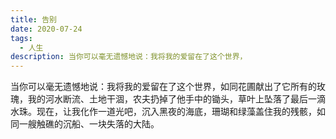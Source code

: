 ```yaml
---
title: 告别
date: 2020-07-24
tags:
  - 人生
description: 当你可以毫无遗憾地说：我将我的爱留在了这个世界，
---
```


当你可以毫无遗憾地说：我将我的爱留在了这个世界，如同花圃献出了它所有的玫瑰，我的河水断流、土地干涸，农夫扔掉了他手中的锄头，草叶上坠落了最后一滴水珠。现在，让我化作一道光吧，沉入黑夜的海底，珊瑚和绿藻盖住我的残骸，如同一艘触礁的沉船、一块失落的大陆。
